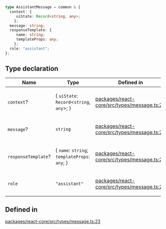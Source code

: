 ```ts
type AssistantMessage = common & {
  context: {
     uiState: Record<string, any>;
    };
  message: string;
  responseTemplate: {
     name: string;
     templateProps: any;
    };
  role: "assistant";
};
```

## Type declaration

<table>
<thead>
<tr>
<th>Name</th>
<th>Type</th>
<th>Defined in</th>
</tr>
</thead>
<tbody>
<tr>
<td>

`context`?

</td>
<td>

\{
  `uiState`: `Record`\<`string`, `any`\>;
 \}

</td>
<td>

[packages/react-core/src/types/message.ts:25](https://github.com/thesysdev/crayonai/blob/7dc7bf9ad93dbd5ed62d55332e6a7a3cdb656cdf/frontend-sdk/packages/react-core/src/types/message.ts#L25)

</td>
</tr>
<tr>
<td>

`message`?

</td>
<td>

`string`

</td>
<td>

[packages/react-core/src/types/message.ts:28](https://github.com/thesysdev/crayonai/blob/7dc7bf9ad93dbd5ed62d55332e6a7a3cdb656cdf/frontend-sdk/packages/react-core/src/types/message.ts#L28)

</td>
</tr>
<tr>
<td>

`responseTemplate`?

</td>
<td>

\{
  `name`: `string`;
  `templateProps`: `any`;
 \}

</td>
<td>

[packages/react-core/src/types/message.ts:29](https://github.com/thesysdev/crayonai/blob/7dc7bf9ad93dbd5ed62d55332e6a7a3cdb656cdf/frontend-sdk/packages/react-core/src/types/message.ts#L29)

</td>
</tr>
<tr>
<td>

`role`

</td>
<td>

`"assistant"`

</td>
<td>

[packages/react-core/src/types/message.ts:24](https://github.com/thesysdev/crayonai/blob/7dc7bf9ad93dbd5ed62d55332e6a7a3cdb656cdf/frontend-sdk/packages/react-core/src/types/message.ts#L24)

</td>
</tr>
</tbody>
</table>

## Defined in

[packages/react-core/src/types/message.ts:23](https://github.com/thesysdev/crayonai/blob/7dc7bf9ad93dbd5ed62d55332e6a7a3cdb656cdf/frontend-sdk/packages/react-core/src/types/message.ts#L23)
